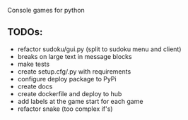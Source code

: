 Console games for python

TODOs:
------
* refactor sudoku/gui.py (split to sudoku menu and client)
* breaks on large text in message blocks
* make tests
* create setup.cfg/.py with requirements
* configure deploy package to PyPi
* create docs
* create dockerfile and deploy to hub
* add labels at the game start for each game
* refactor snake (too complex if's)
